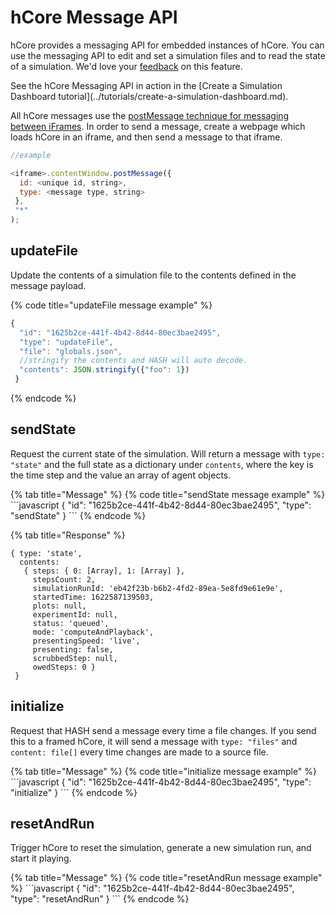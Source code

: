 # hCore Message API

hCore provides a messaging API for embedded instances of hCore. You can use the messaging API to edit and set a simulation files and to read the state of a simulation. We'd love your [feedback](https://hash.ai/contact) on this feature.

<Hint style="info">
See the hCore Messaging API in action in the [Create a Simulation Dashboard tutorial](../tutorials/create-a-simulation-dashboard.md).
</Hint>

All hCore messages use the [postMessage technique for messaging between iFrames](https://developer.mozilla.org/en-US/docs/Web/API/Window/postMessage).  In order to send a message, create a webpage which loads hCore in an iframe, and then send a message to that iframe.

```javascript
//example

<iframe>.contentWindow.postMessage({
  id: <unique id, string>,
  type: <message type, string>
 },
 "*"
);
```

## updateFile

Update the contents of a simulation file to the contents defined in the message payload.

{% code title="updateFile message example" %}
```javascript
{
  "id": "1625b2ce-441f-4b42-8d44-80ec3bae2495",
  "type": "updateFile",
  "file": "globals.json",
  //stringify the contents and HASH will auto decode.
  "contents": JSON.stringify({"foo": 1})
 }
```
{% endcode %}

## sendState

Request the current state of the simulation. Will return a message with `type: "state"` and the full state as a dictionary under `contents`, where the key is the time step and the value an array of agent objects.

<Tabs>
{% tab title="Message" %}
{% code title="sendState message example" %}
```javascript
{
 "id": "1625b2ce-441f-4b42-8d44-80ec3bae2495",
 "type": "sendState"
}
```
{% endcode %}
</Tab>

{% tab title="Response" %}
```
{ type: 'state',
  contents: 
   { steps: { 0: [Array], 1: [Array] },
     stepsCount: 2,
     simulationRunId: 'eb42f23b-b6b2-4fd2-89ea-5e8fd9e61e9e',
     startedTime: 1622587139503,
     plots: null,
     experimentId: null,
     status: 'queued',
     mode: 'computeAndPlayback',
     presentingSpeed: 'live',
     presenting: false,
     scrubbedStep: null,
     owedSteps: 0 } 
 }
```
</Tab>
</Tabs>

## initialize

Request that HASH send a message every time a file changes. If you send this to a framed hCore, it will send a message with `type: "files"` and `content: file[]` every time changes are made to a source file.

<Tabs>
{% tab title="Message" %}
{% code title="initialize message example" %}
```javascript
{
 "id": "1625b2ce-441f-4b42-8d44-80ec3bae2495",
 "type": "initialize"
}
```
{% endcode %}
</Tab>
</Tabs>

## resetAndRun

Trigger hCore to reset the simulation, generate a new simulation run, and start it playing.

<Tabs>
{% tab title="Message" %}
{% code title="resetAndRun message example" %}
```javascript
{
 "id": "1625b2ce-441f-4b42-8d44-80ec3bae2495",
 "type": "resetAndRun"
}
```
{% endcode %}
</Tab>
</Tabs>





